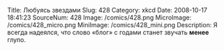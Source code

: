 Title: Любуясь звездами 
Slug: 428 
Category: xkcd 
Date: 2008-10-17 18:41:23 
SourceNum: 428 
Image: /comics/428.png 
MicroImage: /comics/428_micro.png 
MiniImage: /comics/428_mini.png 
Description: Я всегда надеялся, что слово «блог» с годами станет звучать <b>менее</b> глупо. 

